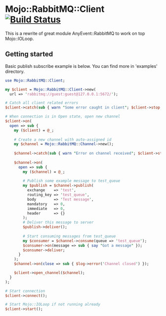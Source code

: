 
# Mojo::RabbitMQ::Client [![Build Status](https://travis-ci.org/InWayOpenSource/mojo-rabbitmq-client.svg?branch=master)](https://travis-ci.org/InWayOpenSource/mojo-rabbitmq-client)

This is a rewrite of great module AnyEvent::RabbitMQ to work on top Mojo::IOLoop.

## Getting started

Basic publish subscribe example is below. You can find more in 'examples' directory.

```perl
use Mojo::RabbitMQ::Client;

my $client = Mojo::RabbitMQ::Client->new(
  url => 'rabbitmq://guest:guest@127.0.0.1:5672/');

# Catch all client related errors
$client->catch(sub { warn "Some error caught in client"; $client->stop });

# When connection is in Open state, open new channel
$client->on(
  open => sub {
    my ($client) = @_;
    
    # Create a new channel with auto-assigned id
    my $channel = Mojo::RabbitMQ::Channel->new();
    
    $channel->catch(sub { warn "Error on channel received"; $client->stop });
    
    $channel->on(
      open => sub {
        my ($channel) = @_;
        
        # Publish some example message to test_queue
        my $publish = $channel->publish(
          exchange    => 'test',
          routing_key => 'test_queue',
          body        => 'Test message',
          mandatory   => 0,
          immediate   => 0,
          header      => {}
        );
        # Deliver this message to server
        $publish->deliver();
        
        # Start consuming messages from test_queue
        my $consumer = $channel->consume(queue => 'test_queue');
        $consumer->on(message => sub { say "Got a message" });
        $consumer->deliver;
      }
    );
    $channel->on(close => sub { $log->error('Channel closed') });

    $client->open_channel($channel);
  }
);

# Start connection
$client->connect();

# Start Mojo::IOLoop if not running already
$client->start();
```
